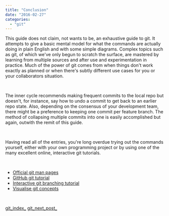 ```yaml
---
title: "Conclusion"
date: "2016-02-27"
categories: 
  - "git"
---
```


This guide does not claim, not wants to be, an exhaustive guide to git. It attempts to give a basic mental model for what the commands are actually doing in plain English and with some simple diagrams. Complex topics such as git, of which we've only begun to scratch the surface, are mastered by learning from multiple sources and after use and experimentation in practice. Much of the power of git comes from when things don't work exactly as planned or when there's subtly different use cases for you or your collaborators situation.

 

The inner cycle recommends making frequent commits to the local repo but doesn't, for instance, say how to undo a commit to get back to an earlier repo state. Also, depending on the consensus of your development team, there might be a preference to keeping one commit per feature branch. The method of collapsing multiple commits into one is easily accomplished but again, outwith the remit of this guide.

 

Having read all of the entries, you're long overdue trying out the commands yourself, either with your own programming project or by using one of the many excellent online, interactive git tutorials.

 

- [Official git man pages](https://www.kernel.org/pub/software/scm/git/docs/user-manual.html)
- [GitHub git tutorial](https://try.github.io/)
- [Interactive git branching tutorial](http://pcottle.github.io/learnGitBranching/)
- [Visualise git concepts](https://onlywei.github.io/explain-git-with-d3/)

 

[git\_index\_](http://lifebeyondfife.com/git/) [git\_next\_post\_](http://lifebeyondfife.com/caveats/)
